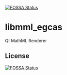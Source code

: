 [![FOSSA Status](https://app.fossa.io/api/projects/git%2Bgithub.com%2Fegcas%2Flibmml_egcas.svg?type=shield)](https://app.fossa.io/projects/git%2Bgithub.com%2Fegcas%2Flibmml_egcas?ref=badge_shield)

libmml_egcas
===========

Qt MathML Renderer 


## License
[![FOSSA Status](https://app.fossa.io/api/projects/git%2Bgithub.com%2Fegcas%2Flibmml_egcas.svg?type=large)](https://app.fossa.io/projects/git%2Bgithub.com%2Fegcas%2Flibmml_egcas?ref=badge_large)